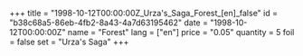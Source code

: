 +++
title = "1998-10-12T00:00:00Z_Urza's_Saga_Forest_[en]_false"
id = "b38c68a5-86eb-4fb2-8a43-4a7d63195462"
date = "1998-10-12T00:00:00Z"
name = "Forest"
lang = ["en"]
price = "0.05"
quantity = 5
foil = false
set = "Urza's Saga"
+++
